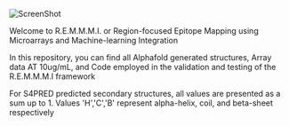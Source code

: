 
![ScreenShot](https://github.com/SimranjitGrewal/REMMI-Resolution-of-Epitopes-by-Microarray-using-Machine-learning-Integration/edit/main/abstract.png?raw=true)

Welcome to R.E.M.M.M.I. or Region-focused Epitope Mapping using Microarrays and Machine-learning Integration

In this repository, you can find all Alphafold generated structures, Array data AT 10ug/mL, and Code employed in the validation and testing of the R.E.M.M.M.I framework

For S4PRED predicted secondary structures, all values are presented as a sum up to 1. Values 'H','C','B' represent alpha-helix, coil, and beta-sheet respectively
